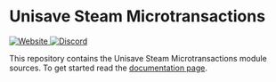 Unisave Steam Microtransactions
===============================

<a href="https://unisave.cloud/" target="_blank">
    <img alt="Website" src="https://img.shields.io/badge/Website-unisave.cloud-blue">
</a>
<a href="https://discord.gg/XV696Tp" target="_blank">
    <img alt="Discord" src="https://img.shields.io/discord/564878084499832839?label=Discord">
</a>

This repository contains the Unisave Steam Microtransactions module sources. To get started read the [documentation page](https://unisave.cloud/docs/steam-microtransactions).